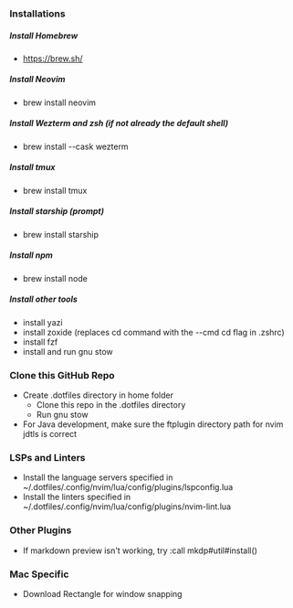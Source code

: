 ### Installations
##### Install Homebrew 
* https://brew.sh/
##### Install Neovim
* brew install neovim
##### Install Wezterm and zsh (if not already the default shell)
* brew install --cask wezterm
##### Install tmux
* brew install tmux
##### Install starship (prompt)
* brew install starship
##### Install npm
* brew install node
##### Install other tools
* install yazi
* install zoxide (replaces cd command with the --cmd cd flag in .zshrc)
* install fzf
* install and run gnu stow
### Clone this GitHub Repo
* Create .dotfiles directory in home folder
    * Clone this repo in the .dotfiles directory
    * Run gnu stow
* For Java development, make sure the ftplugin directory path for nvim jdtls is correct
### LSPs and Linters
* Install the language servers specified in ~/.dotfiles/.config/nvim/lua/config/plugins/lspconfig.lua
* Install the linters specified in ~/.dotfiles/.config/nvim/lua/config/plugins/nvim-lint.lua
### Other Plugins
* If markdown preview isn't working, try :call mkdp#util#install()
### Mac Specific
* Download Rectangle for window snapping
